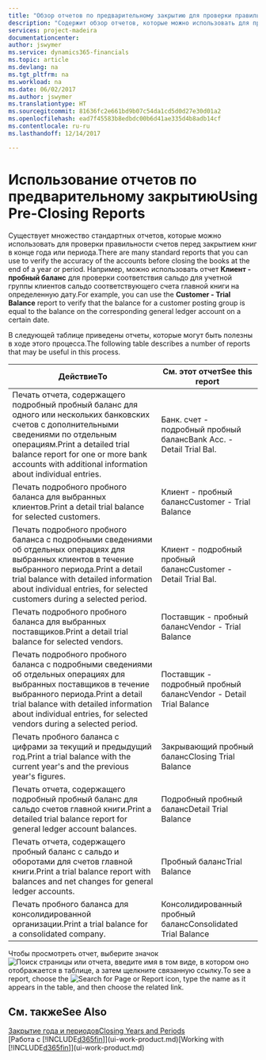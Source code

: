 ```yaml
---
title: "Обзор отчетов по предварительному закрытию для проверки правильности учета | Документы Майкрософт"
description: "Содержит обзор отчетов, которые можно использовать для проверки правильности учета перед закрытием книг в конце года или периода."
services: project-madeira
documentationcenter: 
author: jswymer
ms.service: dynamics365-financials
ms.topic: article
ms.devlang: na
ms.tgt_pltfrm: na
ms.workload: na
ms.date: 06/02/2017
ms.author: jswymer
ms.translationtype: HT
ms.sourcegitcommit: 81636fc2e661bd9b07c54da1cd5d0d27e30d01a2
ms.openlocfilehash: ead7f45583b8edbdc00b6d41ae335d4b8adb14cf
ms.contentlocale: ru-ru
ms.lasthandoff: 12/14/2017

---
```

# <a name="using-pre-closing-reports"></a><span data-ttu-id="1a49f-103">Использование отчетов по предварительному закрытию</span><span class="sxs-lookup"><span data-stu-id="1a49f-103">Using Pre-Closing Reports</span></span>
<span data-ttu-id="1a49f-104">Существует множество стандартных отчетов, которые можно использовать для проверки правильности счетов перед закрытием книг в конце года или периода.</span><span class="sxs-lookup"><span data-stu-id="1a49f-104">There are many standard reports that you can use to verify the accuracy of the accounts before closing the books at the end of a year or period.</span></span> <span data-ttu-id="1a49f-105">Например, можно использовать отчет **Клиент - пробный баланс** для проверки соответствия сальдо для учетной группы клиентов сальдо соответствующего счета главной книги на определенную дату.</span><span class="sxs-lookup"><span data-stu-id="1a49f-105">For example, you can use the **Customer - Trial Balance** report to verify that the balance for a customer posting group is equal to the balance on the corresponding general ledger account on a certain date.</span></span>

<span data-ttu-id="1a49f-106">В следующей таблице приведены отчеты, которые могут быть полезны в ходе этого процесса.</span><span class="sxs-lookup"><span data-stu-id="1a49f-106">The following table describes a number of reports that may be useful in this process.</span></span>

| <span data-ttu-id="1a49f-107">Действие</span><span class="sxs-lookup"><span data-stu-id="1a49f-107">To</span></span> | <span data-ttu-id="1a49f-108">См. этот отчет</span><span class="sxs-lookup"><span data-stu-id="1a49f-108">See this report</span></span> |
| --- | --- |
| <span data-ttu-id="1a49f-109">Печать отчета, содержащего подробный пробный баланс для одного или нескольких банковских счетов с дополнительными сведениями по отдельным операциям.</span><span class="sxs-lookup"><span data-stu-id="1a49f-109">Print a detailed trial balance report for one or more bank accounts with additional information about individual entries.</span></span> |<span data-ttu-id="1a49f-110">Банк. счет - подробный пробный баланс</span><span class="sxs-lookup"><span data-stu-id="1a49f-110">Bank Acc. - Detail Trial Bal.</span></span> |
| <span data-ttu-id="1a49f-111">Печать подробного пробного баланса для выбранных клиентов.</span><span class="sxs-lookup"><span data-stu-id="1a49f-111">Print a detail trial balance for selected customers.</span></span> |<span data-ttu-id="1a49f-112">Клиент - пробный баланс</span><span class="sxs-lookup"><span data-stu-id="1a49f-112">Customer - Trial Balance</span></span> |
| <span data-ttu-id="1a49f-113">Печать подробного пробного баланса с подробными сведениями об отдельных операциях для выбранных клиентов в течение выбранного периода.</span><span class="sxs-lookup"><span data-stu-id="1a49f-113">Print a detail trial balance with detailed information about individual entries, for selected customers during a selected period.</span></span> |<span data-ttu-id="1a49f-114">Клиент - подробный пробный баланс</span><span class="sxs-lookup"><span data-stu-id="1a49f-114">Customer - Detail Trial Bal.</span></span> |
| <span data-ttu-id="1a49f-115">Печать подробного пробного баланса для выбранных поставщиков.</span><span class="sxs-lookup"><span data-stu-id="1a49f-115">Print a detail trial balance for selected vendors.</span></span> |<span data-ttu-id="1a49f-116">Поставщик - пробный баланс</span><span class="sxs-lookup"><span data-stu-id="1a49f-116">Vendor - Trial Balance</span></span> |
| <span data-ttu-id="1a49f-117">Печать подробного пробного баланса с подробными сведениями об отдельных операциях для выбранных поставщиков в течение выбранного периода.</span><span class="sxs-lookup"><span data-stu-id="1a49f-117">Print a detail trial balance with detailed information about individual entries, for selected vendors during a selected period.</span></span> |<span data-ttu-id="1a49f-118">Поставщик - подробный пробный баланс</span><span class="sxs-lookup"><span data-stu-id="1a49f-118">Vendor - Detail Trial Balance</span></span> |
| <span data-ttu-id="1a49f-119">Печать пробного баланса с цифрами за текущий и предыдущий год.</span><span class="sxs-lookup"><span data-stu-id="1a49f-119">Print a trial balance with the current year's and the previous year's figures.</span></span> |<span data-ttu-id="1a49f-120">Закрывающий пробный баланс</span><span class="sxs-lookup"><span data-stu-id="1a49f-120">Closing Trial Balance</span></span> |
| <span data-ttu-id="1a49f-121">Печать отчета, содержащего подробный пробный баланс для сальдо счетов главной книги.</span><span class="sxs-lookup"><span data-stu-id="1a49f-121">Print a detailed trial balance report for general ledger account balances.</span></span> |<span data-ttu-id="1a49f-122">Подробный пробный баланс</span><span class="sxs-lookup"><span data-stu-id="1a49f-122">Detail Trial Balance</span></span> |
| <span data-ttu-id="1a49f-123">Печать отчета, содержащего пробный баланс с сальдо и оборотами для счетов главной книги.</span><span class="sxs-lookup"><span data-stu-id="1a49f-123">Print a trial balance report with balances and net changes for general ledger accounts.</span></span> |<span data-ttu-id="1a49f-124">Пробный баланс</span><span class="sxs-lookup"><span data-stu-id="1a49f-124">Trial Balance</span></span> |
| <span data-ttu-id="1a49f-125">Печать пробного баланса для консолидированной организации.</span><span class="sxs-lookup"><span data-stu-id="1a49f-125">Print a trial balance for a consolidated company.</span></span> |<span data-ttu-id="1a49f-126">Консолидированный пробный баланс</span><span class="sxs-lookup"><span data-stu-id="1a49f-126">Consolidated Trial Balance</span></span> |

<span data-ttu-id="1a49f-127">Чтобы просмотреть отчет, выберите значок ![Поиск страницы или отчета](media/ui-search/search_small.png "Значок поиска страницы или отчета"), введите имя в том виде, в котором оно отображается в таблице, а затем щелкните связанную ссылку.</span><span class="sxs-lookup"><span data-stu-id="1a49f-127">To see a report, choose the ![Search for Page or Report](media/ui-search/search_small.png "Search for Page or Report icon") icon, type the name as it appears in the table, and then choose the related link.</span></span>

## <a name="see-also"></a><span data-ttu-id="1a49f-128">См. также</span><span class="sxs-lookup"><span data-stu-id="1a49f-128">See Also</span></span>
[<span data-ttu-id="1a49f-129">Закрытие года и периодов</span><span class="sxs-lookup"><span data-stu-id="1a49f-129">Closing Years and Periods</span></span>](year-close-years-periods.md)  
<span data-ttu-id="1a49f-130">[Работа с [!INCLUDE[d365fin](includes/d365fin_md.md)]](ui-work-product.md)</span><span class="sxs-lookup"><span data-stu-id="1a49f-130">[Working with [!INCLUDE[d365fin](includes/d365fin_md.md)]](ui-work-product.md)</span></span>


